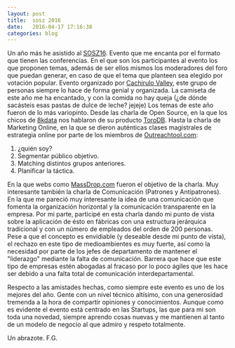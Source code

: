```yaml
---
layout: post  
title:  sosz 2016  
date:   2016-04-17 17:16:38
categories: blog  
---
```


Un año más he asistido al [SOSZ16](http://sosz16.cachirulovalley.com/). Evento que me encanta por el formato que tienen las conferencias. En el que son los participantes al evento los que proponen temas, además de ser ellos mismos los moderadores del foro que puedan generar, en caso de que el tema que planteen sea elegido por votación popular.
Evento organizado por [Cachirulo Valley](http://cachirulovalley.com/), este grupo de personas siempre lo hace de forma genial y organizada. La camiseta de este año me ha encantado, y con la comida no hay queja (¿de dónde sacásteis esas pastas de dulce de leche? jejeje)
Los temas de este año fueron de lo más variopinto. Desde las charla de Open Source, en la que los chicos de [8kdata](https://www.8kdata.com/) nos hablaron de su producto [ToroDB](https://www.8kdata.com/torodb). Hasta la charla de Marketing Online, en la que se dieron auténticas clases magistrales de estrategia online por parte de los miembros de [Outreachtool.com](http://www.outreachtool.com/):
1. ¿quién soy?
2. Segmentar público objetivo.
3. Matching distintos grupos anteriores.
4. Planificar la táctica.

En la que webs como [MassDrop.com](https://www.massdrop.com/) fueron el objetivo de la charla.
Muy interesante también la charla de Comunicación (Patrones y Antipatrones). En la que me pareció muy interesante la idea de una comunicación que fomenta la organización horizontal y la comunicación transparente en la empresa. Por mi parte, participé en esta charla dando mi punto de vista sobre la aplicación de ésto en fábricas con una estructura jerárquica tradicional y con un número de empleados del orden de 200 personas. Pese a que el concepto es envidiable (y deseable desde mi punto de vista), el rechazo en este tipo de medioambientes es muy fuerte, así como la necesidad por parte de los jefes de departamento de mantener el "liderazgo" mediante la falta de comunicación. Barrera que hace que este tipo de empresas estén abogadas al fracaso por lo poco ágiles que les hace ser debido a una falta total de comunicación interdepartamental.

Respecto a las amistades hechas, como siempre este evento es uno de los mejores del año. Gente con un nivel técnico altísimo, con una generosidad tremenda a la hora de compartir opiniones y conocimientos. Aunque como es evidente el evento está centrado en las Startups, las que para mi son toda una novedad, siempre aprendo cosas nuevas y me mantienen al tanto de un modelo de negocio al que admiro y respeto totalmente. 

Un abrazote.
F.G.